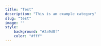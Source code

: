 ```yaml
---
title: "Test"
description: "This is an example category"
slug: "test"
image: ""
style:
    background: "#2a9d8f"
    color: "#fff"
---
```

